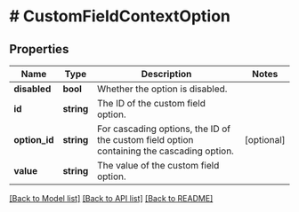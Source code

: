 # # CustomFieldContextOption

## Properties

Name | Type | Description | Notes
------------ | ------------- | ------------- | -------------
**disabled** | **bool** | Whether the option is disabled. |
**id** | **string** | The ID of the custom field option. |
**option_id** | **string** | For cascading options, the ID of the custom field option containing the cascading option. | [optional]
**value** | **string** | The value of the custom field option. |

[[Back to Model list]](../../README.md#models) [[Back to API list]](../../README.md#endpoints) [[Back to README]](../../README.md)
